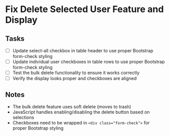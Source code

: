# Fix Delete Selected User Feature and Display

## Tasks
- [ ] Update select-all checkbox in table header to use proper Bootstrap form-check styling
- [ ] Update individual user checkboxes in table rows to use proper Bootstrap form-check styling
- [ ] Test the bulk delete functionality to ensure it works correctly
- [ ] Verify the display looks proper and checkboxes are aligned

## Notes
- The bulk delete feature uses soft delete (moves to trash)
- JavaScript handles enabling/disabling the delete button based on selections
- Checkboxes need to be wrapped in `<div class="form-check">` for proper Bootstrap styling
